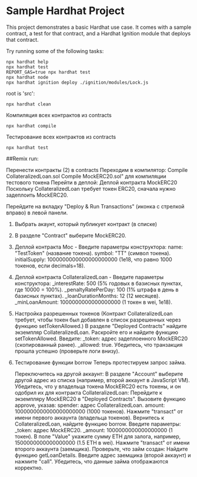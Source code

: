 # Sample Hardhat Project

This project demonstrates a basic Hardhat use case. It comes with a sample contract, a test for that contract, and a Hardhat Ignition module that deploys that contract.

Try running some of the following tasks:

```shell
npx hardhat help
npx hardhat test
REPORT_GAS=true npx hardhat test
npx hardhat node
npx hardhat ignition deploy ./ignition/modules/Lock.js
```
root is 'src':

```shell
npx hardhat clean
```

Компиляция всех контрактов из contracts
```shell
npx hardhat compile
```

Тестирование всех контрактов из contracts
```shell
npx hardhat test
```

##Remix run:

Перенести контракты (2) в contracts
Переходим в компилятор:
    Compile CollateralizedLoan.sol
    Compile MockERC20.sol" для компиляции тестового токена
Перейти в деплой:
Деплой контракта MockERC20
Поскольку CollateralizedLoan требует токен ERC20, сначала нужно задеплоить MockERC20.

Перейдите на вкладку "Deploy & Run Transactions" (иконка с стрелкой вправо) в левой панели.
 1. Выбрать акаунт, который публикует контракт (в списке)
 2. В разделе "Contract" выберите MockERC20.
 3. Деплой контракта Moc - Введите параметры конструктора:
     name: "TestToken" (название токена).
     symbol: "TT" (символ токена).
     initialSupply: 1000000000000000000000 (1e18, что равно 1000 токенов, если decimals=18).
4. Деплой контракта CollateralizedLoan - Введите параметры конструктора:
      _interestRate: 500 (5% годовых в базисных пунктах, где 10000 = 100%).
      _penaltyRatePerDay: 100 (1% штрафа в день в базисных пунктах).
      _loanDurationMonths: 12 (12 месяцев).
      _minLoanAmount: 1000000000000000000 (1 токен в wei, 1e18).
5. Настройка разрешенных токенов
   (Контракт CollateralizedLoan требует, чтобы токен был добавлен в список разрешенных через функцию setTokenAllowed.)
    В разделе "Deployed Contracts" найдите экземпляр CollateralizedLoan.
    Раскройте его и найдите функцию setTokenAllowed.
    Введите:
    _token: адрес задеплоенного MockERC20 (скопированный ранее).
    _allowed: true.
    Убедитесь, что транзакция прошла успешно (проверьте логи внизу).
6. Тестирование функции borrow
      Теперь протестируем запрос займа.

    Переключитесь на другой аккаунт:
    В разделе "Account" выберите другой адрес из списка (например, второй аккаунт в JavaScript VM).
    Убедитесь, что у владельца токена MockERC20 есть токены, и он одобрил их для контракта CollateralizedLoan:
    Перейдите к экземпляру MockERC20 в "Deployed Contracts".
    Вызовите функцию approve, указав:
    spender: адрес CollateralizedLoan.
    amount: 1000000000000000000000 (1000 токенов).
    Нажмите "transact" от имени первого аккаунта (владельца токенов).
    Вернитесь к CollateralizedLoan, найдите функцию borrow.
    Введите параметры:
    _token: адрес MockERC20.
    _amount: 1000000000000000000 (1 токен).
    В поле "Value" укажите сумму ETH для залога, например, 1500000000000000000 (1.5 ETH в wei).
    Нажмите "transact" от имени второго аккаунта (заемщика).
    Проверьте, что займ создан:
    Найдите функцию getLoanDetails.
    Введите адрес заемщика (второй аккаунт) и нажмите "call".
    Убедитесь, что данные займа отображаются корректно.